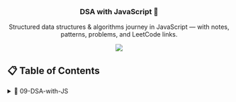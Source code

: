 <div align="center">
  <br />
  
  <h3 align="center">DSA with JavaScript 🚀</h3>
  <div align="center">
    Structured data structures & algorithms journey in JavaScript — with notes, patterns, problems, and LeetCode links.
  </div>
</div>

<p align="center">
  <a href="https://developer-ronnie.hashnode.dev" target="_blank">
    <img src="https://img.shields.io/badge/Read%20My%20Blog-Hashnode-blueviolet?style=for-the-badge&logo=hashnode&logoColor=white" />
  </a>
</p>

## 📋 <a name="table">Table of Contents</a>


<details>
  <summary>📁 09-DSA-with-JS</summary>

- 📂 **01-Intro-to-DSA**  
  - 📄 [Introduction to DSA](./09-DSA-with-JS/01-Intro-to-DSA/01-Intro.md)  
  - 📄 [Time Complexity](./09-DSA-with-JS/01-Intro-to-DSA/02-BigO.md)

- 📂 **02-Arrays**  
  - 📄 questions.md  
  - 📄 sliding-window.md  

- 📂 **03-Linked-List**  
  - 📄 reverse-list.md  
  - 📄 cycle-detect.md  

- 📂 **04-Stacks-&-Queues**  
  - 📄 stack-vs-queue.md  
  - 📄 problems.md  

</details>
